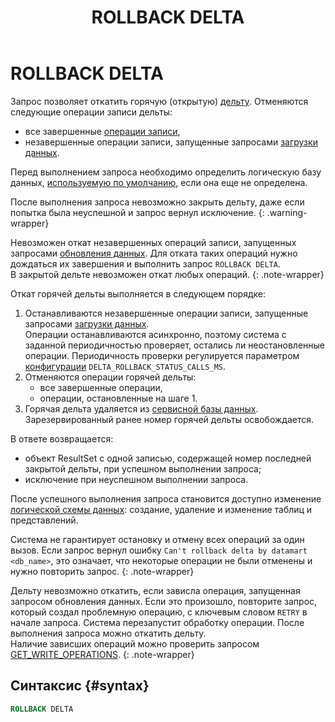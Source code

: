 ﻿---
layout: default
title: ROLLBACK DELTA
nav_order: 41
parent: Запросы SQL+
grand_parent: Справочная информация
has_children: false
has_toc: false
---

# ROLLBACK DELTA

Запрос позволяет откатить горячую (открытую) [дельту](../../../overview/main_concepts/delta/delta.md).
Отменяются следующие операции записи дельты:
* все завершенные [операции записи](../../../overview/main_concepts/write_operation/write_operation.md),
* незавершенные операции записи, запущенные запросами [загрузки данных](../../../working_with_system/data_upload/data_upload.md).

Перед выполнением запроса необходимо определить логическую базу данных,
[используемую по умолчанию](../../../working_with_system/other_features/default_db_set-up/default_db_set-up.md),
если она еще не определена.

После выполнения запроса невозможно закрыть дельту, даже если попытка была неуспешной и запрос вернул исключение.
{: .warning-wrapper}

Невозможен откат незавершенных операций записи, запущенных запросами [обновления данных](../../../working_with_system/data_update/data_update.md). 
Для отката таких операций нужно дождаться их завершения и выполнить запрос `ROLLBACK DELTA`.
<br>В закрытой дельте невозможен откат любых операций.
{: .note-wrapper}

Откат горячей дельты выполняется в следующем порядке:
1. Останавливаются незавершенные операции записи, запущенные запросами [загрузки данных](../../../working_with_system/data_upload/data_upload.md).
   <br>Операции останавливаются асинхронно, поэтому система с заданной периодичностью проверяет, остались ли неостановленные операции. 
   Периодичность проверки регулируется параметром [конфигурации](../../../maintenance/configuration/system/system.md) 
   `DELTA_ROLLBACK_STATUS_CALLS_MS`.
2. Отменяются операции горячей дельты: 
   * все завершенные операции,
   * операции, остановленные на шаге 1.
3. Горячая дельта удаляется из [сервисной базы данных](../../../overview/main_concepts/service_db/service_db.md). 
   Зарезервированный ранее номер горячей дельты освобождается.

В ответе возвращается:
*   объект ResultSet c одной записью, содержащей номер последней закрытой дельты, при успешном выполнении запроса;
*   исключение при неуспешном выполнении запроса.

После успешного выполнения запроса становится доступно изменение [логической схемы данных](../../../overview/main_concepts/logical_schema/logical_schema.md):
создание, удаление и изменение таблиц и представлений.

Система не гарантирует остановку и отмену всех операций за один вызов. Если запрос вернул ошибку 
`Can't rollback delta by datamart <db_name>`, это означает, что некоторые операции не были отменены и нужно повторить запрос.
{: .note-wrapper}

Дельту невозможно откатить, если зависла операция, запущенная запросом обновления данных. Если это произошло, 
повторите запрос, который создал проблемную операцию, с ключевым словом `RETRY` в начале 
запроса. Система перезапустит обработку операции. После выполнения запроса можно откатить дельту.
<br>Наличие зависших операций можно проверить запросом [GET_WRITE_OPERATIONS](../GET_WRITE_OPERATIONS/GET_WRITE_OPERATIONS.md).
{: .note-wrapper}

## Синтаксис {#syntax}

```sql
ROLLBACK DELTA
```